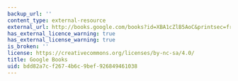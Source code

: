 ```yaml
---
backup_url: ''
content_type: external-resource
external_url: http://books.google.com/books?id=XBA1cZlB5AoC&printsec=frontcover
has_external_licence_warning: true
has_external_license_warning: true
is_broken: ''
license: https://creativecommons.org/licenses/by-nc-sa/4.0/
title: Google Books
uid: bdd82a7c-f267-4b6c-9bef-926849461038
---
```

